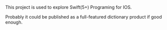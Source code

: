 This project is used to explore Swift(5+) Programing for IOS.

Probably it could be published as a full-featured dictionary product if good enough.

